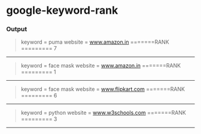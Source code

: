 # google-keyword-rank

### Output

> keyword =  puma
> website =  www.amazon.in
=======RANK ========= 7

---------------------------

> keyword =  face mask
> website =  www.amazon.in
=======RANK ========= 1

---------------------------

> keyword =  face mask
> website =  www.flipkart.com
=======RANK ========= 6

---------------------------

> keyword =  python
> website =  www.w3schools.com
=======RANK ========= 3

---------------------------
